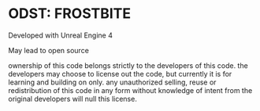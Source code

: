# ODST: FROSTBITE

Developed with Unreal Engine 4

May lead to open source

ownership of this code belongs strictly to the developers of this code. the developers may choose to license out the code, but currently it is for learning and building on only. any unauthorized selling, reuse or redistribution of this code in any form without knowledge of intent from the original developers will null this license.